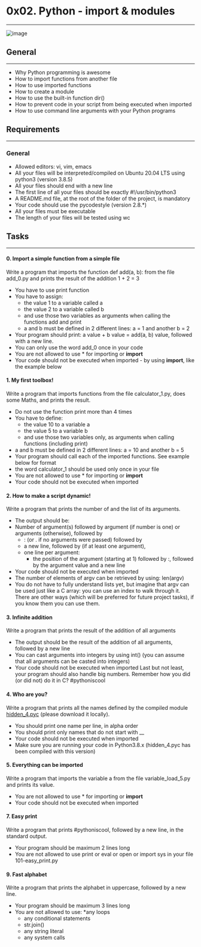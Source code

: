 # 0x02. Python - import & modules
***

![image](https://user-images.githubusercontent.com/98331961/169902735-971faa15-0ff6-4eae-aa1d-7eee6ad44c14.png)

## General
***
* Why Python programming is awesome
* How to import functions from another file
* How to use imported functions
* How to create a module
* How to use the built-in function dir()
* How to prevent code in your script from being executed when imported
* How to use command line arguments with your Python programs

## Requirements
***
### General
* Allowed editors: vi, vim, emacs
* All your files will be interpreted/compiled on Ubuntu 20.04 LTS using python3 (version 3.8.5)
* All your files should end with a new line
* The first line of all your files should be exactly #!/usr/bin/python3
* A README.md file, at the root of the folder of the project, is mandatory
* Your code should use the pycodestyle (version 2.8.*)
* All your files must be executable
* The length of your files will be tested using wc

## Tasks
***

#### 0. Import a simple function from a simple file
Write a program that imports the function def add(a, b): from the file add_0.py and prints the result of the addition 1 + 2 = 3
* You have to use print function
* You have to assign:
  * the value 1 to a variable called a
  * the value 2 to a variable called b
  * and use those two variables as arguments when calling the functions add and print
  * a and b must be defined in 2 different lines: a = 1 and another b = 2
* Your program should print: a value + b value = add(a, b) value, followed with a new line.
* You can only use the word add_0 once in your code
* You are not allowed to use * for importing or __import__
* Your code should not be executed when imported - by using __import__, like the example below

#### 1. My first toolbox!
Write a program that imports functions from the file calculator_1.py, does some Maths, and prints the result.
* Do not use the function print more than 4 times
* You have to define:
  * the value 10 to a variable a
  * the value 5 to a variable b
  * and use those two variables only, as arguments when calling functions (including print)
* a and b must be defined in 2 different lines: a = 10 and another b = 5
* Your program should call each of the imported functions. See example below for format
* the word calculator_1 should be used only once in your file
* You are not allowed to use * for importing or __import__
* Your code should not be executed when imported

 #### 2. How to make a script dynamic!
 Write a program that prints the number of and the list of its arguments.
* The output should be:
* Number of argument(s) followed by argument (if number is one) or arguments (otherwise), followed by
  * : (or . if no arguments were passed) followed by
  * a new line, followed by (if at least one argument),
  * one line per argument:
    * the position of the argument (starting at 1) followed by :, followed by the argument value and a new line
* Your code should not be executed when imported
* The number of elements of argv can be retrieved by using: len(argv)
* You do not have to fully understand lists yet, but imagine that argv can be used just like a C array: you can use an index to walk through it. There are other ways (which will be preferred for future project tasks), if you know them you can use them.

#### 3. Infinite addition
Write a program that prints the result of the addition of all arguments
* The output should be the result of the addition of all arguments, followed by a new line
* You can cast arguments into integers by using int() (you can assume that all arguments can be casted into integers)
* Your code should not be executed when imported
Last but not least, your program should also handle big numbers.
Remember how you did (or did not) do it in C? #pythoniscool
 
#### 4. Who are you?
Write a program that prints all the names defined by the compiled module [hidden_4.pyc](https://github.com/holbertonschool/0x02.py/raw/master/hidden_4.pyc) (please download it locally).
* You should print one name per line, in alpha order
* You should print only names that do not start with __
* Your code should not be executed when imported
* Make sure you are running your code in Python3.8.x (hidden_4.pyc has been compiled with this version)

#### 5. Everything can be imported
Write a program that imports the variable a from the file variable_load_5.py and prints its value.
* You are not allowed to use * for importing or __import__
* Your code should not be executed when imported

#### 7. Easy print
Write a program that prints #pythoniscool, followed by a new line, in the standard output.
* Your program should be maximum 2 lines long
* You are not allowed to use print or eval or open or import sys in your file 101-easy_print.py

#### 9. Fast alphabet
Write a program that prints the alphabet in uppercase, followed by a new line.
* Your program should be maximum 3 lines long
* You are not allowed to use:
  *any loops
  * any conditional statements
  * str.join()
  * any string literal
  * any system calls
